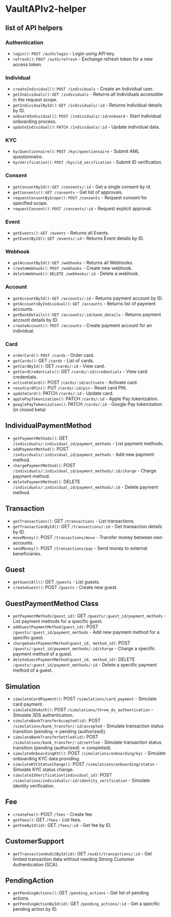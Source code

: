 # VaultAPIv2-helper

## list of API helpers

### Authentication
- `login()`: `POST /auth/login` - Login using API key.
- `refresh()`: `POST /auth/refresh` - Exchange refresh token for a new access token.

### Individual
- `createIndividual()`: `POST /individuals` - Create an Individual user.
- `getIndividuals()`: `GET /individuals` - Returns all Individuals accessible in the request scope.
- `getIndividualById()`: `GET /individuals/:id` - Returns Individual details by ID.
- `onboardIndividual()`: `POST /individuals/:id/onboard` - Start Individual onboarding process.
- `updateIndividual()`: `PATCH /individuals/:id` - Update individual data.

### KYC
- `kycQuestionnaire()`: `POST /kyc/questionnaire` - Submit AML questionnaire.
- `kycVerification()`: `POST /kyc/id_verification` - Submit ID verification.

### Consent
- `getConsentById()`: `GET /consents/:id` - Get a single consent by id.
- `getConsents()`: `GET /consents` - Get list of approvals.
- `requestConsentByScope()`: `POST /consents` - Request consent for specified scope.
- `requestConsent()`: `POST /consents/:id` - Request explicit approval.

### Event
- `getEvents()`: `GET /events` - Returns all Events.
- `getEventById()`: `GET /events/:id` - Returns Event details by ID.

### Webhook
- `getAccountById()`: `GET /webhooks` - Returns all Webhooks.
- `createWebhook()`: `POST /webhooks` - Create new webhook.
- `deleteWebhook()`: `DELETE /webhooks/:id` - Delete a webhook.

### Account
- `getAccountById()`: `GET /accounts/:id` - Returns payment account by ID.
- `getAccountsByIndividual()`: `GET /accounts` - Returns list of payment accounts.
- `getBankDetails()`: `GET /accounts/:id/bank_details` - Returns payment account details by ID.
- `createAccount()`: `POST /accounts` - Create payment account for an individual.

### Card
- `orderCard()`: `POST /cards` - Order card.
- `getCards()`: GET `/cards` - List of cards.
- `getCardById()`: GET `/cards/:id` - View card.
- `getCardCredentials()`: GET `/cards/:id/credentials` - View card credentials.
- `activateCard()`: POST `/cards/:id/activate` - Activate card.
- `resetCardPin()`: PUT `/cards/:id/pin` - Reset card PIN.
- `updateCard()`: PATCH `/cards/:id` - Update card.
- `applePayTokenization()`: PATCH `/cards/:id` - Apple Pay tokenization.
- `googlePayTokenization()`: PATCH `/cards/:id` - Google Pay tokenization (in closed beta)

## IndividualPaymentMethod 

- `getPaymentMethods()`: GET `/individuals/:individual_id/payment_methods` - List payment methods.
- `addPaymentMethod()`: POST `/individuals/:individual_id/payment_methods` - Add new payment method.
- `chargePaymentMethod()`: POST `/individuals/:individual_id/payment_methods/:id/charge` - Charge payment method.
- `deletePaymentMethod()`: DELETE `/individuals/:individual_id/payment_methods/:id` - Delete payment method.

## Transaction 

- `getTransactions()`: GET `/transactions` - List transactions.
- `getTransactionById()`: GET `/transactions/:id` - Get transaction details by ID.
- `moveMoney()`: POST `/transactions/move` - Transfer money between own accounts.
- `sendMoney()`: POST `/transactions/pay` - Send money to external beneficiaries.

## Guest 

- `getGuestAll()`: GET `/guests` - List guests.
- `createGuest()`: POST `/guests` - Create new guest.

## GuestPaymentMethod Class

- `getPaymentMethods(guest_id)`: GET `/guests/:guest_id/payment_methods` - List payment methods for a specific guest.
- `addGuestPaymentMethod(guest_id)`: POST `/guests/:guest_id/payment_methods` - Add new payment method for a specific guest.
- `chargeGuestPaymentMethod(guest_id, method_id)`: POST `/guests/:guest_id/payment_methods/:id/charge` - Charge a specific payment method of a guest.
- `deleteGuestPaymentMethod(guest_id, method_id)`: DELETE `/guests/:guest_id/payment_methods/:id` - Delete a specific payment method of a guest.

## Simulation 

- `simulateCardPayment()`: POST `/simulations/card_payment` - Simulate card payment.
- `simulate3dsAuth()`: POST `/simulations/three_ds_authentication` - Simulate 3DS authentication.
- `simulateBankTransferAccepted(id)`: POST `/simulations/bank_transfer/:id/accepted` - Simulate transaction status transition (pending -> pending (authorized)).
- `simulateBankTransferSettled(id)`: POST `/simulations/bank_transfer/:id/settled` - Simulate transaction status transition (pending (authorized) -> completed).
- `simulateOnboardingKYC()`: POST `/simulations/onboarding/kyc` - Simulate onboarding KYC data providing.
- `simulateKYCStatusChange()`: POST `/simulations/onboarding/status` - Simulate KYC status change.
- `simulateIdVerification(individual_id)`: POST `/simulations/individuals/:id/identity_verification` - Simulate identity verification.

## Fee 

- `createFee()`: POST `/fees` - Create fee.
- `getFees()`: GET `/fees` - List fees.
- `getFeeById(id)`: GET `/fees/:id` - Get fee by ID.

## CustomerSupport 

- `getTransactionAuditById(id)`: GET `/audit/transactions/:id` - Get limited transaction data without needing Strong Customer Authentication (SCA).

## PendingAction 

- `getPendingActions()`: GET `/pending_actions` - Get list of pending actions.
- `getPendingActionById(id)`: GET `/pending_actions/:id` - Get a specific pending action by ID.